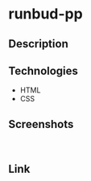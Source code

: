 # runbud-pp

## Description 


## Technologies 
<ul>
    <li> HTML
    <li> CSS
</ul>

## Screenshots
<img src="" alt="" />
<img src="" alt="" />
<img src="" alt="" />

## Link
<link> 
